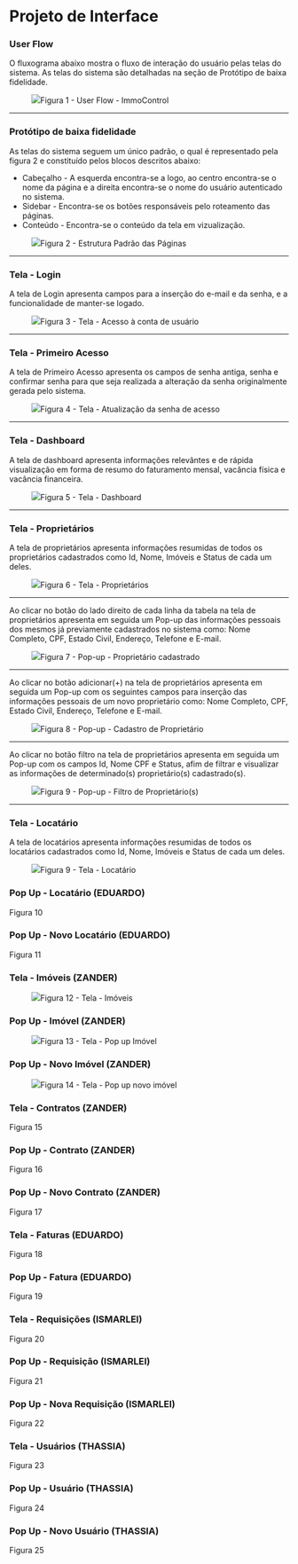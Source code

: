 
# Projeto de Interface

### User Flow 

O fluxograma abaixo mostra o fluxo de interação do usuário pelas telas do sistema. As telas do sistema são detalhadas na seção de Protótipo de baixa fidelidade.

<figure> 
  <img src="img/user_flow_immocontrol.png"
    <figcaption>Figura 1 - User Flow - ImmoControl</figcaption>
</figure>

--------------------------------------------------------------------------------------------------------------------

### Protótipo de baixa fidelidade

As telas do sistema seguem um único padrão, o qual é representado pela figura 2 e constituído pelos blocos descritos abaixo:

* Cabeçalho - A esquerda encontra-se a logo, ao centro encontra-se o nome da página e a direita encontra-se o nome do usuário autenticado no sistema.
* Sidebar - Encontra-se os botões responsáveis pelo roteamento das páginas.
* Conteúdo - Encontra-se o conteúdo da tela em vizualização.
  
<figure> 
  <img src="img/padrao.png"
    <figcaption>Figura 2 - Estrutura Padrão das Páginas</figcaption>
</figure>

--------------------------------------------------------------------------------------------------------------------

### Tela - Login
A tela de Login apresenta campos para a inserção do e-mail e da senha, e a funcionalidade de manter-se logado.
<figure> 
  <img src="img/login.png"
    <figcaption>Figura 3 - Tela - Acesso à conta de usuário</figcaption>
</figure>

--------------------------------------------------------------------------------------------------------------------

### Tela - Primeiro Acesso
A tela de Primeiro Acesso apresenta os campos de senha antiga, senha e confirmar senha para que seja realizada a alteração da senha originalmente gerada pelo sistema.
<figure> 
  <img src="img/primeiro_acesso.png"
    <figcaption>Figura 4 - Tela - Atualização da senha de acesso</figcaption>
</figure>

--------------------------------------------------------------------------------------------------------------------

### Tela - Dashboard
A tela de dashboard apresenta informações relevântes e de rápida visualização em forma de resumo do faturamento mensal, vacância física e vacância financeira.
<figure> 
  <img src="img/dashboard.png"
    <figcaption>Figura 5 - Tela - Dashboard</figcaption>
</figure>

--------------------------------------------------------------------------------------------------------------------

### Tela - Proprietários
A tela de proprietários apresenta informações resumidas de todos os proprietários cadastrados como Id, Nome, Imóveis e Status de cada um deles.
<figure> 
  <img src="img/proprietarios.png"
    <figcaption>Figura 6 - Tela - Proprietários</figcaption>
</figure>

--------------------------------------------------------------------------------------------------------------------

Ao clicar no botão do lado direito de cada linha da tabela na tela de proprietários apresenta em seguida um Pop-up das informações pessoais dos mesmos já previamente cadastrados no sistema como: Nome Completo, CPF, Estado Civil, Endereço, Telefone e E-mail.
<figure> 
  <img src="img/popup_proprietario.png"
    <figcaption>Figura 7 - Pop-up - Proprietário cadastrado</figcaption>
</figure>

--------------------------------------------------------------------------------------------------------------------

Ao clicar no botão adicionar(+) na tela de proprietários apresenta em seguida um Pop-up com os seguintes campos para inserção das informações pessoais de um novo proprietário como: Nome Completo, CPF, Estado Civil, Endereço, Telefone e E-mail.
<figure> 
  <img src="img/popup_novo_proprietario.png"
    <figcaption>Figura 8 - Pop-up - Cadastro de Proprietário</figcaption>
</figure>

--------------------------------------------------------------------------------------------------------------------

Ao clicar no botão filtro na tela de proprietários apresenta em seguida um Pop-up com os campos Id, Nome CPF e Status, afim de filtrar e visualizar as informações de determinado(s) proprietário(s) cadastrado(s).
<figure> 
  <img src="img/filtro_proprietario.png"
    <figcaption>Figura 9 - Pop-up - Filtro de Proprietário(s)</figcaption>
</figure>

--------------------------------------------------------------------------------------------------------------------

### Tela - Locatário
A tela de locatários apresenta informações resumidas de todos os locatários cadastrados como Id, Nome, Imóveis e Status de cada um deles.

<figure> 
  <img src="img/locatarios.png"
    <figcaption>Figura 9 - Tela - Locatário</figcaption>
</figure>


### Pop Up - Locatário (EDUARDO)

Figura 10

### Pop Up - Novo Locatário (EDUARDO)

Figura 11

### Tela - Imóveis (ZANDER)
<figure> 
  <img src="img/imoveis.png"
    <figcaption>Figura 12 - Tela - Imóveis</figcaption>
</figure> 

### Pop Up - Imóvel (ZANDER)
<figure> 
  <img src="img/popup_imovel.png"
    <figcaption>Figura 13 - Tela - Pop up Imóvel</figcaption>
</figure> 


### Pop Up - Novo Imóvel (ZANDER)

<figure> 
  <img src="img/popup_novo_imovel.png"
    <figcaption>Figura 14 - Tela - Pop up novo imóvel</figcaption>
</figure> 

### Tela - Contratos (ZANDER)

Figura 15

### Pop Up - Contrato (ZANDER)

Figura 16

### Pop Up - Novo Contrato (ZANDER)

Figura 17

### Tela - Faturas (EDUARDO)

Figura 18

### Pop Up - Fatura (EDUARDO)

Figura 19

### Tela - Requisições (ISMARLEI)

Figura 20

### Pop Up - Requisição (ISMARLEI)

Figura 21

### Pop Up - Nova Requisição (ISMARLEI)

Figura 22

### Tela - Usuários (THASSIA)

Figura 23

### Pop Up - Usuário (THASSIA)

Figura 24

### Pop Up - Novo Usuário (THASSIA)

Figura 25












